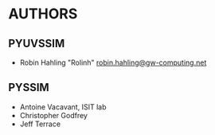 # AUTHORS

## PYUVSSIM

  * Robin Hahling "Rolinh" <robin.hahling@gw-computing.net>

## PYSSIM

  * Antoine Vacavant, ISIT lab
  * Christopher Godfrey
  * Jeff Terrace
